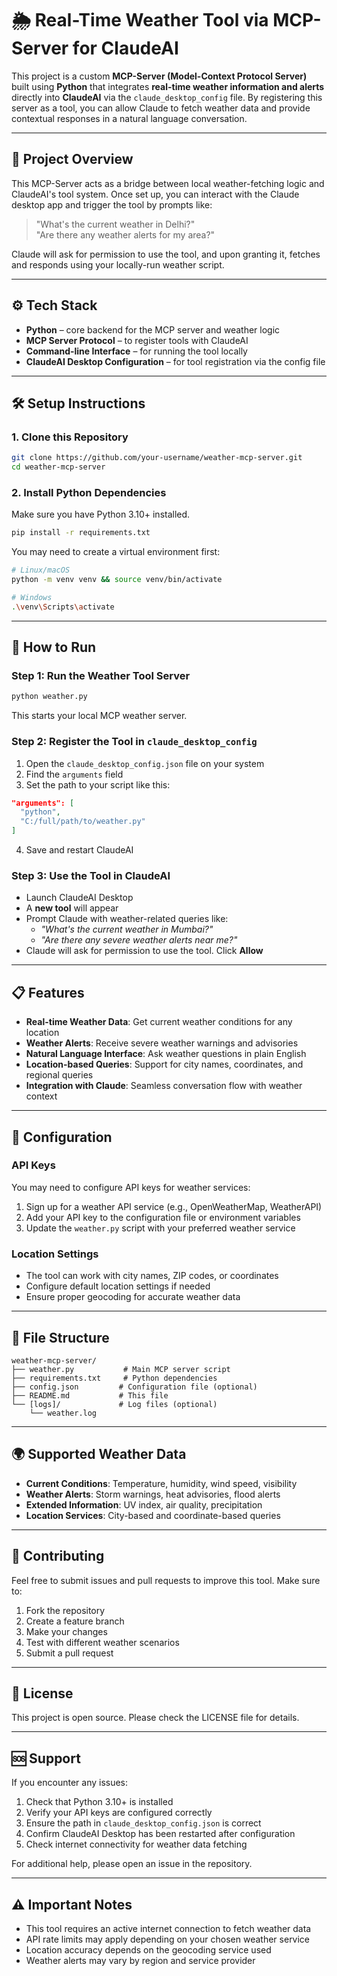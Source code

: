 # 🌦️ Real-Time Weather Tool via MCP-Server for ClaudeAI

This project is a custom **MCP-Server (Model-Context Protocol Server)** built using **Python** that integrates **real-time weather information and alerts** directly into **ClaudeAI** via the `claude_desktop_config` file. By registering this server as a tool, you can allow Claude to fetch weather data and provide contextual responses in a natural language conversation.

---

## 📌 Project Overview

This MCP-Server acts as a bridge between local weather-fetching logic and ClaudeAI's tool system. Once set up, you can interact with the Claude desktop app and trigger the tool by prompts like:

> "What's the current weather in Delhi?"  
> "Are there any weather alerts for my area?"

Claude will ask for permission to use the tool, and upon granting it, fetches and responds using your locally-run weather script.

---

## ⚙️ Tech Stack

- **Python** – core backend for the MCP server and weather logic  
- **MCP Server Protocol** – to register tools with ClaudeAI  
- **Command-line Interface** – for running the tool locally  
- **ClaudeAI Desktop Configuration** – for tool registration via the config file  

---

## 🛠️ Setup Instructions

### 1. Clone this Repository

```bash
git clone https://github.com/your-username/weather-mcp-server.git
cd weather-mcp-server
```

### 2. Install Python Dependencies

Make sure you have Python 3.10+ installed.

```bash
pip install -r requirements.txt
```

You may need to create a virtual environment first:

```bash
# Linux/macOS
python -m venv venv && source venv/bin/activate

# Windows
.\venv\Scripts\activate
```

---

## 🚀 How to Run

### Step 1: Run the Weather Tool Server

```bash
python weather.py
```

This starts your local MCP weather server.

### Step 2: Register the Tool in `claude_desktop_config`

1. Open the `claude_desktop_config.json` file on your system
2. Find the `arguments` field
3. Set the path to your script like this:

```json
"arguments": [
  "python",
  "C:/full/path/to/weather.py"
]
```

4. Save and restart ClaudeAI

### Step 3: Use the Tool in ClaudeAI

- Launch ClaudeAI Desktop
- A **new tool** will appear
- Prompt Claude with weather-related queries like:
  - *"What's the current weather in Mumbai?"*
  - *"Are there any severe weather alerts near me?"*
- Claude will ask for permission to use the tool. Click **Allow**

---

## 📋 Features

- **Real-time Weather Data**: Get current weather conditions for any location
- **Weather Alerts**: Receive severe weather warnings and advisories
- **Natural Language Interface**: Ask weather questions in plain English
- **Location-based Queries**: Support for city names, coordinates, and regional queries
- **Integration with Claude**: Seamless conversation flow with weather context

---

## 🔧 Configuration

### API Keys

You may need to configure API keys for weather services:

1. Sign up for a weather API service (e.g., OpenWeatherMap, WeatherAPI)
2. Add your API key to the configuration file or environment variables
3. Update the `weather.py` script with your preferred weather service

### Location Settings

- The tool can work with city names, ZIP codes, or coordinates
- Configure default location settings if needed
- Ensure proper geocoding for accurate weather data

---

## 📄 File Structure

```
weather-mcp-server/
├── weather.py           # Main MCP server script
├── requirements.txt     # Python dependencies
├── config.json         # Configuration file (optional)
├── README.md           # This file
└── [logs]/             # Log files (optional)
    └── weather.log
```

---

## 🌍 Supported Weather Data

- **Current Conditions**: Temperature, humidity, wind speed, visibility
- **Weather Alerts**: Storm warnings, heat advisories, flood alerts
- **Extended Information**: UV index, air quality, precipitation
- **Location Services**: City-based and coordinate-based queries

---

## 🤝 Contributing

Feel free to submit issues and pull requests to improve this tool. Make sure to:

1. Fork the repository
2. Create a feature branch
3. Make your changes
4. Test with different weather scenarios
5. Submit a pull request

---

## 📜 License

This project is open source. Please check the LICENSE file for details.

---

## 🆘 Support

If you encounter any issues:

1. Check that Python 3.10+ is installed
2. Verify your API keys are configured correctly
3. Ensure the path in `claude_desktop_config.json` is correct
4. Confirm ClaudeAI Desktop has been restarted after configuration
5. Check internet connectivity for weather data fetching

For additional help, please open an issue in the repository.

---

## ⚠️ Important Notes

- This tool requires an active internet connection to fetch weather data
- API rate limits may apply depending on your chosen weather service
- Location accuracy depends on the geocoding service used
- Weather alerts may vary by region and service provider
